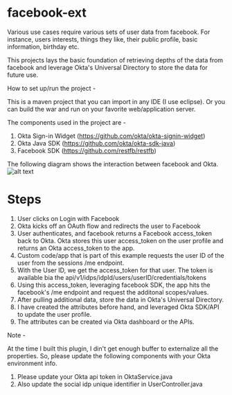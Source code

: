 # facebook-ext

Various use cases require various sets of user data from facebook. For instance, users interests, things they like, their public profile, basic information, birthday etc.

This projects lays the basic foundation of retrieving depths of the data from facebook and leverage Okta's Universal Directory to store the data for future use.

How to set up/run the project -

This is a maven project that you can import in any IDE (I use eclipse). Or you can build the war and run on your favorite web/application server.

The components used in the project are - 

1. Okta Sign-in Widget (https://github.com/okta/okta-signin-widget)
2. Okta Java SDK (https://github.com/okta/okta-sdk-java)
3. Facebook SDK (https://github.com/restfb/restfb)


The following diagram shows the interaction between facebook and Okta. 
![alt text](https://s7.postimg.org/gwc5fcsaz/authentication_extension_plugin.png)

# Steps

1. User clicks on Login with Facebook 
2. Okta kicks off an OAuth flow and redirects the user to Facebook
3. User authenticates, and facebook returns a Facebook access_token back to Okta. 
Okta stores this user access_token on the user profile and returns an Okta access_token to the app. 
4. Custom code/app that is part of this example requests the user ID of the user from the sessions /me endpoint. 
5. With the User ID, we get the access_token for that user. The token is available bia the api/v1/idps/idpId/users/userID/credentials/tokens
6. Using this access_token, leveraging facebook SDK, the app hits the facebook's /me endpoint and request the additonal scopes/values. 
7. After pulling additional data, store the data in Okta's Universal Directory. 
8. I have created the attributes before hand, and leveraged Okta SDK/API to update the user profile.
9. The attributes can be created via Okta dashboard or the APIs.

Note -

At the time I built this plugin, I din't get enough buffer to externalize all the properties. So, please update the following components with your Okta environment info.

1. Please update your Okta api token in OktaService.java
2. Also update the social idp unique identifier in UserController.java
